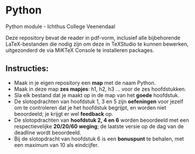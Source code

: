 # Python
Python module - Ichthus College Veenendaal

Deze repository bevat de reader in pdf-vorm, inclusief alle bijbehorende LaTeX-bestanden die nodig zijn om deze in TeXStudio te kunnen bewerken, uitgezonderd de via MiKTeX Console te installeren packages.

## Instructies:

- Maak in je eigen repository een **map** met de naam Python.
- Maak in deze map **zes mapjes**: h1, h2, h3 ... voor de zes hoofdstukken.
- Sla elk bestand dat je maakt op in de map van het **goede** hoofdstuk.
- De slotopdrachten van hoofdstuk 1, 3 en 5 zijn **oefeningen** voor jezelf om te controleren dat je het hoofdstuk begrijpt, en worden niet beoordeeld; je krijgt er wel **feedback** op.
- De slotopdrachten van **hoofdstuk 2, 4 en 6** worden beoordeeld met een respectievelijke **20/20/60 weging**; de laatste versie op de dag van de deadline wordt beoordeeld.
- Bij de slotopdracht van hoofdstuk 6 is een **bonuspunt** te behalen, met een maximum van 10 als eindcijfer.
